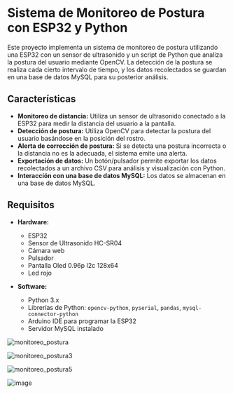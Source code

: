 # Sistema de Monitoreo de Postura con ESP32 y Python

Este proyecto implementa un sistema de monitoreo de postura utilizando una ESP32 con un sensor de ultrasonido y un script de Python que analiza la postura del usuario mediante OpenCV. La detección de la postura se realiza cada cierto intervalo de tiempo, y los datos recolectados se guardan en una base de datos MySQL para su posterior análisis.

## Características

- **Monitoreo de distancia:** Utiliza un sensor de ultrasonido conectado a la ESP32 para medir la distancia del usuario a la pantalla.
- **Detección de postura:** Utiliza OpenCV para detectar la postura del usuario basándose en la posición del rostro.
- **Alerta de corrección de postura:** Si se detecta una postura incorrecta o la distancia no es la adecuada, el sistema emite una alerta.
- **Exportación de datos:** Un botón/pulsador permite exportar los datos recolectados a un archivo CSV para análisis y visualización con Python.
- **Interacción con una base de datos MySQL:** Los datos se almacenan en una base de datos MySQL.

## Requisitos

- **Hardware:**
  - ESP32
  - Sensor de Ultrasonido HC-SR04
  - Cámara web
  - Pulsador
  - Pantalla Oled 0.96p I2c 128x64
  - Led rojo

- **Software:**
  - Python 3.x
  - Librerías de Python: `opencv-python`, `pyserial`, `pandas`, `mysql-connector-python`
  - Arduino IDE para programar la ESP32
  - Servidor MySQL instalado

![monitoreo_postura](https://github.com/user-attachments/assets/cf3e27aa-dbb8-48d8-b08f-ce58a3e5ac89)

![monitoreo_postura3](https://github.com/user-attachments/assets/7f4ef0ec-9f5b-4b63-9fc1-c224e8386e6b)

![monitoreo_postura5](https://github.com/user-attachments/assets/dbc6faf7-ba9d-484e-bb2d-4f4923bec35b)

![image](https://github.com/user-attachments/assets/3dd8c36f-a5df-4716-9154-ab31701b15c9)

